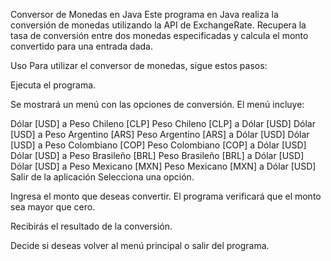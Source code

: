 Conversor de Monedas en Java
Este programa en Java realiza la conversión de monedas utilizando la API de ExchangeRate. Recupera la tasa de conversión entre dos monedas especificadas y calcula el monto convertido para una entrada dada.

Uso
Para utilizar el conversor de monedas, sigue estos pasos:

Ejecuta el programa.

Se mostrará un menú con las opciones de conversión. El menú incluye:

Dólar [USD] a Peso Chileno [CLP]
Peso Chileno [CLP] a Dólar [USD]
Dólar [USD] a Peso Argentino [ARS]
Peso Argentino [ARS] a Dólar [USD]
Dólar [USD] a Peso Colombiano [COP]
Peso Colombiano [COP] a Dólar [USD]
Dólar [USD] a Peso Brasileño [BRL]
Peso Brasileño [BRL] a Dólar [USD]
Dólar [USD] a Peso Mexicano [MXN]
Peso Mexicano [MXN] a Dólar [USD]
Salir de la aplicación
Selecciona una opción.

Ingresa el monto que deseas convertir. El programa verificará que el monto sea mayor que cero.

Recibirás el resultado de la conversión.

Decide si deseas volver al menú principal o salir del programa.
